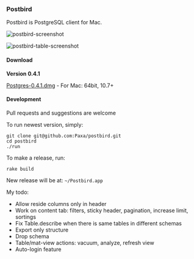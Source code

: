 ### Postbird

Postbird is PostgreSQL client for Mac.

![postbird-screenshot](https://cloud.githubusercontent.com/assets/26019/5886586/9fef006c-a3d9-11e4-8330-1651f5243536.png)

![postbird-table-screenshot](https://cloud.githubusercontent.com/assets/26019/6429388/19308eb8-c000-11e4-9848-6d2954f1d65e.png)


#### Download

**Version 0.4.1**

[Postgres-0.4.1.dmg](https://github.com/Paxa/postbird/releases/download/0.4.1/Postbird-0.4.1.dmg) - For Mac: 64bit, 10.7+


#### Development

Pull requests and suggestions are welcome

To run newest version, simply:

    git clone git@github.com:Paxa/postbird.git
    cd postbird
    ./run

To make a release, run:

    rake build

New release will be at: `~/Postbird.app`

My todo:

* Allow reside columns only in header
* Work on content tab: filters, sticky header, pagination, increase limit, sortings
* Fix Table.describe when there is same tables in different schemas
* Export only structure
* Drop schema
* Table/mat-view actions: vacuum, analyze, refresh view
* Auto-login feature
